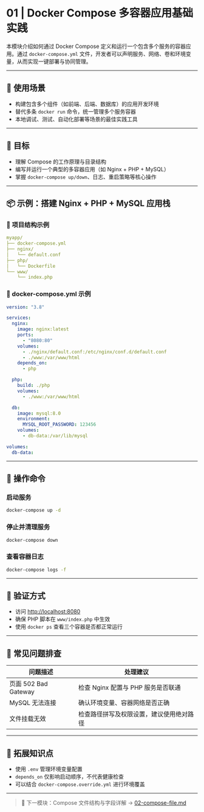 # 01 | Docker Compose 多容器应用基础实践

本模块介绍如何通过 Docker Compose 定义和运行一个包含多个服务的容器应用。通过 `docker-compose.yml` 文件，开发者可以声明服务、网络、卷和环境变量，从而实现一键部署与协同管理。

---

## 📌 使用场景

- 构建包含多个组件（如前端、后端、数据库）的应用开发环境
- 替代多条 `docker run` 命令，统一管理多个服务容器
- 本地调试、测试、自动化部署等场景的最佳实践工具

---

## 🎯 目标

- 理解 Compose 的工作原理与目录结构
- 编写并运行一个典型的多容器应用（如 Nginx + PHP + MySQL）
- 掌握 `docker-compose up/down`、日志、重启策略等核心操作

---

## 📦 示例：搭建 Nginx + PHP + MySQL 应用栈

### 📁 项目结构示例

```yaml
myapp/
├── docker-compose.yml
├── nginx/
│   └── default.conf
├── php/
│   └── Dockerfile
└── www/
    └── index.php
```

### 📝 docker-compose.yml 示例

```yaml
version: "3.8"

services:
  nginx:
    image: nginx:latest
    ports:
      - "8080:80"
    volumes:
      - ./nginx/default.conf:/etc/nginx/conf.d/default.conf
      - ./www:/var/www/html
    depends_on:
      - php

  php:
    build: ./php
    volumes:
      - ./www:/var/www/html

  db:
    image: mysql:8.0
    environment:
      MYSQL_ROOT_PASSWORD: 123456
    volumes:
      - db-data:/var/lib/mysql

volumes:
  db-data:
```

---

## 🔧 操作命令

### 启动服务

```bash
docker-compose up -d
```

### 停止并清理服务

```bash
docker-compose down
```

### 查看容器日志

```bash
docker-compose logs -f
```

---

## 🧪 验证方式

- 访问 [http://localhost:8080](http://localhost:8080)
- 确保 PHP 脚本在 `www/index.php` 中生效
- 使用 `docker ps` 查看三个容器是否都正常运行

---

## 🚨 常见问题排查

| 问题描述             | 处理建议                                 |
| -------------------- | ---------------------------------------- |
| 页面 502 Bad Gateway | 检查 Nginx 配置与 PHP 服务是否联通       |
| MySQL 无法连接       | 确认环境变量、容器网络是否正确           |
| 文件挂载无效         | 检查路径拼写及权限设置，建议使用绝对路径 |

---

## 🧠 拓展知识点

- 使用 `.env` 管理环境变量配置
- `depends_on` 仅影响启动顺序，不代表健康检查
- 可以结合 `docker-compose.override.yml` 进行环境覆盖

---

> 📁 下一模块：Compose 文件结构与字段详解 → [02-compose-file.md](./02-compose-file.md)
